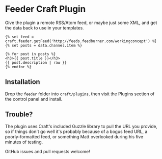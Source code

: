 # Feeder Craft Plugin

Give the plugin a remote RSS/Atom feed, or maybe just some XML, and get the data back to use in your templates. 

```
{% set feed = craft.feeder.getFeed('http://feeds.feedburner.com/workingconcept') %}
{% set posts = data.channel.item %}

{% for post in posts %}
<h3>{{ post.title }}</h3>
{{ post.description | raw }}
{% endfor %}
```

## Installation

Drop the `feeder` folder into `craft/plugins`, then visit the Plugins section of the control panel and install.

## Trouble?

The plugin uses Craft's included Guzzle library to pull the URL you provide, so if things don't go well it's probably because of a bogus feed URL, a poorly-formatted feed, or something Matt overlooked during his five minutes of testing.

GitHub issues and pull requests welcome!